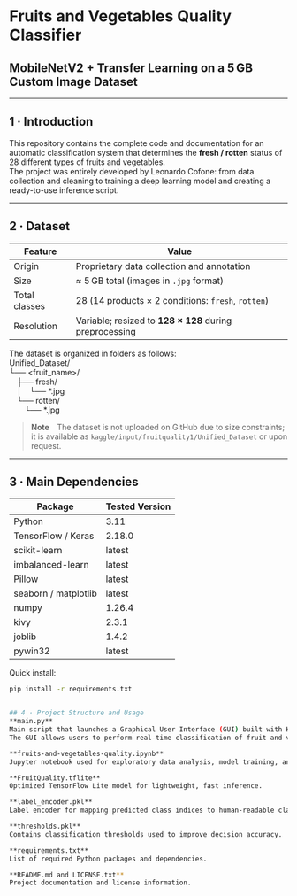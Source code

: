 # Fruits and Vegetables Quality Classifier  
## MobileNetV2 + Transfer Learning on a 5 GB Custom Image Dataset  

---

## 1 · Introduction

This repository contains the complete code and documentation for an automatic classification system that determines the **fresh / rotten** status of 28 different types of fruits and vegetables.  
The project was entirely developed by Leonardo Cofone: from data collection and cleaning to training a deep learning model and creating a ready-to-use inference script.

---

## 2 · Dataset

| Feature       | Value                                       |
|---------------|---------------------------------------------|
| Origin        | Proprietary data collection and annotation  |
| Size          | ≈ 5 GB total (images in `.jpg` format)      |
| Total classes | 28 (14 products × 2 conditions: `fresh`, `rotten`) |
| Resolution    | Variable; resized to **128 × 128** during preprocessing |

The dataset is organized in folders as follows:  
Unified_Dataset/  
└── <fruit_name>/  
 ├── fresh/  
 │ └── *.jpg  
 └── rotten/  
  └── *.jpg

> **Note** The dataset is not uploaded on GitHub due to size constraints; it is available as `kaggle/input/fruitquality1/Unified_Dataset` or upon request.

---

## 3 · Main Dependencies

| Package                | Tested Version |
|------------------------|----------------|
| Python                 | 3.11           |
| TensorFlow / Keras     | 2.18.0         |
| scikit-learn           | latest         |
| imbalanced-learn       | latest         |
| Pillow                 | latest         |
| seaborn / matplotlib   | latest         |  
| numpy                  | 1.26.4         |
| kivy                   | 2.3.1          |
| joblib                 | 1.4.2          |
| pywin32                | latest         |

Quick install:

```bash
pip install -r requirements.txt


## 4 · Project Structure and Usage
**main.py**
Main script that launches a Graphical User Interface (GUI) built with Kivy.
The GUI allows users to perform real-time classification of fruit and vegetable images using the trained TensorFlow Lite model (FruitQuality.tflite).

**fruits-and-vegetables-quality.ipynb**
Jupyter notebook used for exploratory data analysis, model training, and evaluation.

**FruitQuality.tflite**
Optimized TensorFlow Lite model for lightweight, fast inference.

**label_encoder.pkl**
Label encoder for mapping predicted class indices to human-readable class names.

**thresholds.pkl**
Contains classification thresholds used to improve decision accuracy.

**requirements.txt**
List of required Python packages and dependencies.

**README.md and LICENSE.txt**
Project documentation and license information.

